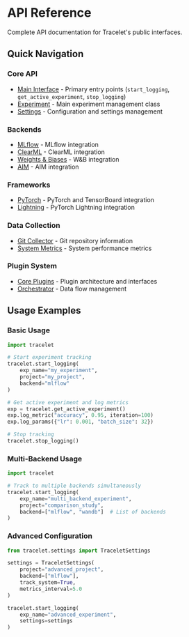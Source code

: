 # API Reference

Complete API documentation for Tracelet's public interfaces.

## Quick Navigation

### Core API

- [Main Interface](interface.md) - Primary entry points (`start_logging`, `get_active_experiment`, `stop_logging`)
- [Experiment](core/experiment.md) - Main experiment management class
- [Settings](settings.md) - Configuration and settings management

### Backends

- [MLflow](backends/mlflow.md) - MLflow integration
- [ClearML](backends/clearml.md) - ClearML integration
- [Weights & Biases](backends/wandb.md) - W&B integration
- [AIM](backends/aim.md) - AIM integration

### Frameworks

- [PyTorch](frameworks/pytorch.md) - PyTorch and TensorBoard integration
- [Lightning](frameworks/lightning.md) - PyTorch Lightning integration

### Data Collection

- [Git Collector](collectors/git.md) - Git repository information
- [System Metrics](collectors/system.md) - System performance metrics

### Plugin System

- [Core Plugins](core/plugins.md) - Plugin architecture and interfaces
- [Orchestrator](core/orchestrator.md) - Data flow management

## Usage Examples

### Basic Usage

```python
import tracelet

# Start experiment tracking
tracelet.start_logging(
    exp_name="my_experiment",
    project="my_project",
    backend="mlflow"
)

# Get active experiment and log metrics
exp = tracelet.get_active_experiment()
exp.log_metric("accuracy", 0.95, iteration=100)
exp.log_params({"lr": 0.001, "batch_size": 32})

# Stop tracking
tracelet.stop_logging()
```

### Multi-Backend Usage

```python
import tracelet

# Track to multiple backends simultaneously
tracelet.start_logging(
    exp_name="multi_backend_experiment",
    project="comparison_study",
    backend=["mlflow", "wandb"]  # List of backends
)
```

### Advanced Configuration

```python
from tracelet.settings import TraceletSettings

settings = TraceletSettings(
    project="advanced_project",
    backend=["mlflow"],
    track_system=True,
    metrics_interval=5.0
)

tracelet.start_logging(
    exp_name="advanced_experiment",
    settings=settings
)
```
